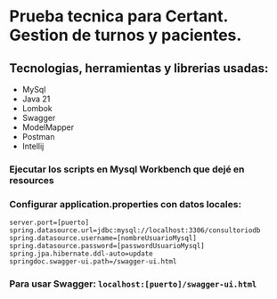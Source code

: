 # Prueba tecnica para Certant. Gestion de turnos y pacientes.

## Tecnologias, herramientas y librerias usadas:
* MySql
* Java 21
* Lombok
* Swagger
* ModelMapper
* Postman
* Intellij

###  Ejecutar los scripts en Mysql Workbench que dejé en resources 

###  Configurar application.properties con datos locales:

```
server.port=[puerto]
spring.datasource.url=jdbc:mysql://localhost:3306/consultoriodb
spring.datasource.username=[nombreUsuarioMysql]
spring.datasource.password=[passwordUsuarioMysql]
spring.jpa.hibernate.ddl-auto=update
springdoc.swagger-ui.path=/swagger-ui.html
```

###  Para usar Swagger: `localhost:[puerto]/swagger-ui.html`

                              
	

